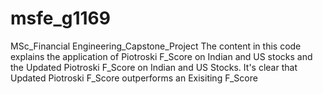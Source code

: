 # msfe_g1169
MSc_Financial Engineering_Capstone_Project
The content in this code explains the application of Piotroski F_Score on Indian and US stocks and the Updated Piotroski F_Score on Indian and US Stocks.
It's clear that Updated Piotroski F_Score outperforms an Exisiting F_Score

